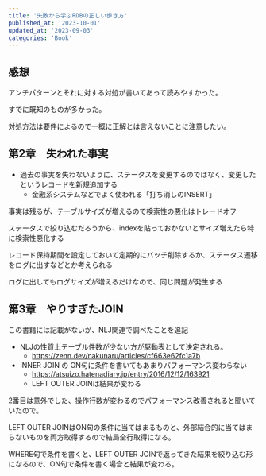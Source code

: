 ```yaml
---
title: '失敗から学ぶRDBの正しい歩き方'
published_at: '2023-10-01'
updated_at: '2023-09-03'
categories: 'Book'
---
```


## 感想

アンチパターンとそれに対する対処が書いてあって読みやすかった。

すでに既知のものが多かった。

対処方法は要件によるので一概に正解とは言えないことに注意したい。

## 第2章　失われた事実

- 過去の事実を失わないように、ステータスを変更するのではなく、変更したというレコードを新規追加する
  - 金融系システムなどでよく使われる「打ち消しのINSERT」

事実は残るが、テーブルサイズが増えるので検索性の悪化はトレードオフ

ステータスで絞り込むだろうから、indexを貼っておかないとサイズ増えたら特に検索性悪化する

レコード保持期間を設定しておいて定期的にバッチ削除するか、ステータス遷移をログに出すなどとか考えられる

ログに出してもログサイズが増えるだけなので、同じ問題が発生する

## 第3章　やりすぎたJOIN

この書籍には記載がないが、NLJ関連で調べたことを追記

- NLJの性質上テーブル件数が少ない方が駆動表として決定される。
  - https://zenn.dev/nakunaru/articles/cf663e62fc1a7b
- INNER JOIN の ON句に条件を書いてもあまりパフォーマンス変わらない
  - https://atsuizo.hatenadiary.jp/entry/2016/12/12/163921
  - LEFT OUTER JOINは結果が変わる

2番目は意外でした、操作行数が変わるのでパフォーマンス改善されると聞いていたので。

LEFT OUTER JOINはON句の条件に当てはまるものと、外部結合的に当てはまらないものを両方取得するので結局全行取得になる。

WHERE句で条件を書くと、LEFT OUTER JOINで返ってきた結果を絞り込む形になるので、ON句で条件を書く場合と結果が変わる。

##
